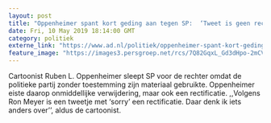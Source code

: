 ```yaml
---
layout: post
title: "Oppenheimer spant kort geding aan tegen SP:  ‘Tweet is geen rectificatie’"
date: Fri, 10 May 2019 18:14:00 GMT
category: politiek
externe_link: "https://www.ad.nl/politiek/oppenheimer-spant-kort-geding-aan-tegen-sp-tweet-is-geen-rectificatie~a165cfc0/"
feature_image: "https://images3.persgroep.net/rcs/7Q82GqxL_Gd3dHpo-2mCVsbVRhg/diocontent/147872926/_fitwidth/400/?appId=21791a8992982cd8da851550a453bd7f&quality=0.7"
---
```


Cartoonist Ruben L. Oppenheimer sleept SP voor de rechter omdat de politieke partij zonder toestemming zijn materiaal gebruikte. Oppenheimer eiste daarop onmiddellijke verwijdering, maar ook een rectificatie. ,,Volgens Ron Meyer is een tweetje met ‘sorry’ een rectificatie. Daar denk ik iets anders over’’, aldus de cartoonist.
